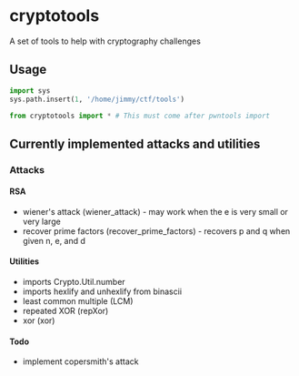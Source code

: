 # cryptotools
A set of tools to help with cryptography challenges

## Usage
```python
import sys
sys.path.insert(1, '/home/jimmy/ctf/tools')

from cryptotools import * # This must come after pwntools import
```

## Currently implemented attacks and utilities

### Attacks

#### RSA
- wiener's attack (wiener_attack) - may work when the e is very small or very large
- recover prime factors (recover_prime_factors) - recovers p and q when given n, e, and d

#### Utilities

- imports Crypto.Util.number
- imports hexlify and unhexlify from binascii
- least common multiple (LCM)
- repeated XOR (repXor)
- xor (xor)

#### Todo
- implement copersmith's attack
